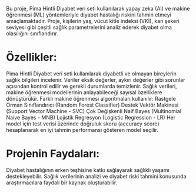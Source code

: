 Bu proje, Pima Hintli Diyabet veri seti kullanılarak yapay zeka (AI) ve makine öğrenmesi (ML) yöntemleriyle diyabet hastalığı riskini tahmin etmeyi amaçlamaktadır. Proje, kişilerin yaş, vücut kitle indeksi (VKİ), kan şekeri seviyesi gibi çeşitli sağlık parametrelerini analiz ederek diyabet olma olasılığını sınıflandırır.

# Özellikler:

 Pima Hintli Diyabet veri seti kullanılarak diyabetli ve olmayan bireylerin sağlık bilgileri incelenir. Veriler eksik değerler, aykırı değerler gibi sorunlar açısından kontrol edilir ve gerekli durumlarda temizlenir. Sağlık verileri, makine öğrenmesi modellerinin anlayabileceği sayısal özelliklere dönüştürülür. Farklı makine öğrenmesi algoritmaları kullanılır:
Rastgele Orman Sınıflandırıcı (Random Forest Classifier)
Destek Vektör Makinesi (Support Vector Machine - SVC)
Çok Değişkenli Naif Bayes (Multinomial Naive Bayes - MNB)
Lojistik Regresyon (Logistic Regression - LR)
Her model için test verisi üzerinde doğruluk skoru (accuracy score) hesaplanarak en iyi tahmin performansı gösteren model seçilir.

# Projenin Faydaları:

Diyabet hastalığının erken teşhisine katkı sağlayarak sağlıklı yaşamı destekleyebilir.
Sağlık verilerinin analizi ve diyabet riski tahmini konusunda araştırmacılara faydalı bir kaynak oluşturabilir.
